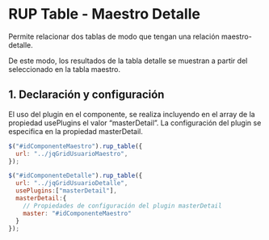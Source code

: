 # RUP Table - Maestro Detalle

Permite relacionar dos tablas de modo que tengan una relación maestro-detalle.

De este modo, los resultados de la tabla detalle se muestran a partir del seleccionado en la tabla maestro.

## 1. Declaración y configuración

El uso del plugin en el componente, se realiza incluyendo en el array de la propiedad usePlugins el valor “masterDetail”. La configuración del plugin se especifica en la propiedad masterDetail.

```js
$("#idComponenteMaestro").rup_table({
  url: "../jqGridUsuarioMaestro",
});

$("#idComponenteDetalle").rup_table({
  url: "../jqGridUsuarioDetalle",
  usePlugins:["masterDetail"],
  masterDetail:{
    // Propiedades de configuración del plugin masterDetail
    master: "#idComponenteMaestro"
  }
});
```
